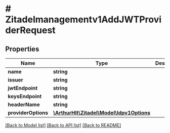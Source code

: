 # # Zitadelmanagementv1AddJWTProviderRequest

## Properties

Name | Type | Description | Notes
------------ | ------------- | ------------- | -------------
**name** | **string** |  | [optional]
**issuer** | **string** |  | [optional]
**jwtEndpoint** | **string** |  | [optional]
**keysEndpoint** | **string** |  | [optional]
**headerName** | **string** |  | [optional]
**providerOptions** | [**\ArthurHlt\Zitadel\Model\Idpv1Options**](Idpv1Options.md) |  | [optional]

[[Back to Model list]](../../README.md#models) [[Back to API list]](../../README.md#endpoints) [[Back to README]](../../README.md)

